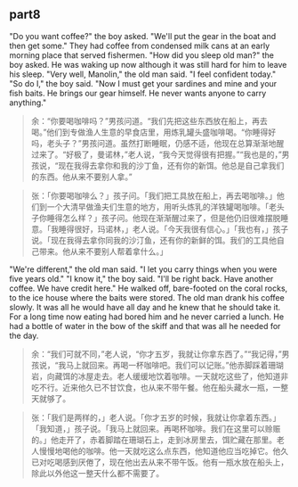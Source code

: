 ## part8

"Do you want coffee?" the boy asked. "We'll put the gear in the boat and then get some." They had coffee from condensed milk cans at an early morning place that served fishermen. "How did you sleep old man?" the boy asked. He was waking up now although it was still hard for him to leave his sleep. "Very well, Manolin," the old man said. "I feel confident today." "So do I," the boy said. "Now I must get your sardines and mine and your fish baits. He brings our gear himself. He never wants anyone to carry anything."
> 余：“你要喝咖啡吗？”男孩问道。“我们先把这些东西放在船上，再去喝。”他们到专做渔人生意的早食店里，用炼乳罐头盛咖啡喝。“你睡得好吗，老头子？”男孩问道。虽然打断睡眠，仍感不适，他现在总算渐渐地醒过来了。“好极了，曼诺林，”老人说，“我今天觉得很有把握。”“我也是的，”男孩说，“现在我得去拿你和我的沙丁鱼，还有你的新饵。他总是自己拿我们的东西。他从来不要别人拿。”

> 张：「你要喝咖啡么？」孩子问。「我们把工具放在船上，再去喝咖啡。」他们到一个大清早做渔夫们生意的地方，用听头炼乳的洋铁罐喝咖啡。「老头子你睡得怎么样？」孩子问。他现在渐渐醒过来了，但是他仍旧很难摆脱睡意。「我睡得很好，玛诺林，」老人说。「今天我很有信心。」「我也有，」孩子说。「现在我得去拿你同我的沙汀鱼，还有你的新鲜的饵。我们的工具他自己带来。他从来不要别人帮着拿什么。」

"We're different," the old man said. "I let you carry things when you were five years old." "I know it," the boy said. "I'll be right back. Have another coffee. We have credit here." He walked off, bare-footed on the coral rocks, to the ice house where the baits were stored. The old man drank his coffee slowly. It was all he would have all day and he knew that he should take it. For a long time now eating had bored him and he never carried a lunch. He had a bottle of water in the bow of the skiff and that was all he needed for the day.
> 余：“我们可就不同，”老人说，“你才五岁，我就让你拿东西了。”“我记得，”男孩说，“我马上就回来。再喝一杯咖啡吧。我们可以记账。”他赤脚踩着珊瑚岩，向藏饵的冰屋走去。老人缓缓地饮着咖啡。一天就吃这些了，他知道非吃不行。近来他久已不甘饮食，也从来不带午餐。他在船头藏水一瓶，一整天就够了。

> 张：「我们是两样的，」老人说。「你才五岁的时候，我就让你拿着东西。」「我知道，」孩子说。「我马上就回来。再喝杯咖啡。我们在这里可以赊赈的。」他走开了，赤着脚踏在珊瑚石上，走到冰房里去，饵贮藏在那里。老人慢慢地喝他的咖啡。他一天就吃这么点东西，他知道他应当吃掉它。他久已对吃喝感到厌倦了，现在他出去从来不带午饭。他有一瓶水放在船头上，除此以外他这一整天什么都不需要了。

